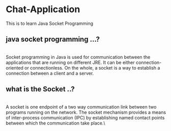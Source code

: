 # Chat-Application
This is to learn Java Socket Programming 

## java socket programming ...?
<br>
Socket programming in Java is used for communication between the applications that are running on different JRE. It can be either connection-oriented or connectionless. On the whole, a socket is a way to establish a connection between a client and a server.

<br>

## what is the Socket ..?

<br>
A socket is one endpoint of a two way communication link between two programs running on the network. The socket mechanism provides a means of inter-process communication (IPC) by establishing named contact points between which the communication take place.\


